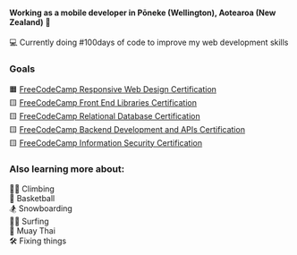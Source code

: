 
#### Working as a mobile developer in Pōneke (Wellington), Aotearoa (New Zealand) 📱

💻 Currently doing #100days of code to improve my web development skills

### Goals
🟧 [FreeCodeCamp Responsive Web Design Certification](https://www.freecodecamp.org/learn/2022/responsive-web-design/)  
🟨 [FreeCodeCamp Front End Libraries Certification](https://www.freecodecamp.org/learn/front-end-development-libraries/)  
🟨 [FreeCodeCamp Relational Database Certification](https://www.freecodecamp.org/learn/relational-database/)  
🟨 [FreeCodeCamp Backend Development and APIs Certification](https://www.freecodecamp.org/learn/back-end-development-and-apis/)  
🟨 [FreeCodeCamp Information Security Certification](https://www.freecodecamp.org/learn/information-security/)  

### Also learning more about:
🧗‍♀️ Climbing  
🏀 Basketball  
🏂 Snowboarding  
🏄‍♀️ Surfing  
🥊 Muay Thai  
🛠️ Fixing things  


